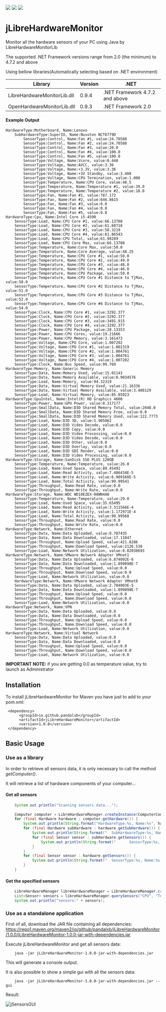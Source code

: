 ![](https://img.shields.io/maven-central/v/io.github.pandalxb/jLibreHardwareMonitor.svg)
![](https://img.shields.io/github/license/pandalxb/jLibreHardwareMonitor.svg)
![](https://img.shields.io/badge/build-passing-brightgreen.svg)

# jLibreHardwareMonitor

Monitor all the hardware sensors of your PC using Java by LibreHardwareMonitorLib

The supported .NET Framework versions range from 2.0 (the minimum) to 4.7.2 and above

Using bellow libraries(Automatically selecting based on .NET environment)

| Library | Version | .NET                           |
| --- |---------|--------------------------------| 
| LibreHardwareMonitorLib.dll | 0.9.4   | .NET Framework 4.7.2 and above |
| OpenHardwareMonitorLib.dll | 0.9.3   | .NET Framework 2.0             |

#### Example Output ####

    HardwareType:Motherboard, Name:Lenovo
        SubHardwareType:SuperIO, Name:Nuvoton NCT6779D
            SensorType:Control, Name:Fan #1, value:24.70588
            SensorType:Control, Name:Fan #2, value:24.70588
            SensorType:Control, Name:Fan #3, value:20.0
            SensorType:Control, Name:Fan #4, value:100.0
            SensorType:Control, Name:Fan #5, value:100.0
            SensorType:Voltage, Name:Vcore, value:0.448
            SensorType:Voltage, Name:AVCC, value:3.36
            SensorType:Voltage, Name:+3.3V, value:3.36
            SensorType:Voltage, Name:+3V Standby, value:3.408
            SensorType:Voltage, Name:CPU Termination, value:1.008
            SensorType:Temperature, Name:CPU Core, value:48.5
            SensorType:Temperature, Name:Temperature #1, value:39.0
            SensorType:Temperature, Name:Temperature #2, value:18.0
            SensorType:Fan, Name:Fan #1, value:787.172
            SensorType:Fan, Name:Fan #2, value:646.8615
            SensorType:Fan, Name:Fan #3, value:0.0
            SensorType:Fan, Name:Fan #4, value:0.0
            SensorType:Fan, Name:Fan #5, value:0.0
    HardwareType:Cpu, Name:Intel Core i5-4590
        SensorType:Load, Name:CPU Core #1, value:66.13708
        SensorType:Load, Name:CPU Core #2, value:61.60718
        SensorType:Load, Name:CPU Core #3, value:58.3219
        SensorType:Load, Name:CPU Core #4, value:61.86543
        SensorType:Load, Name:CPU Total, value:61.98289
        SensorType:Load, Name:CPU Core Max, value:66.13708
        SensorType:Temperature, Name:Core Max, value:50.0
        SensorType:Temperature, Name:Core Average, value:48.25
        SensorType:Temperature, Name:CPU Core #1, value:50.0
        SensorType:Temperature, Name:CPU Core #2, value:49.0
        SensorType:Temperature, Name:CPU Core #3, value:48.0
        SensorType:Temperature, Name:CPU Core #4, value:46.0
        SensorType:Temperature, Name:CPU Package, value:50.0
        SensorType:Temperature, Name:CPU Core #1 Distance to TjMax, value:50.0
        SensorType:Temperature, Name:CPU Core #2 Distance to TjMax, value:51.0
        SensorType:Temperature, Name:CPU Core #3 Distance to TjMax, value:52.0
        SensorType:Temperature, Name:CPU Core #4 Distance to TjMax, value:54.0
        SensorType:Clock, Name:CPU Core #1, value:3292.377
        SensorType:Clock, Name:CPU Core #2, value:3292.377
        SensorType:Clock, Name:CPU Core #3, value:3491.915
        SensorType:Clock, Name:CPU Core #4, value:3292.377
        SensorType:Power, Name:CPU Package, value:28.13353
        SensorType:Power, Name:CPU Cores, value:19.21666
        SensorType:Power, Name:CPU Memory, value:3.161473
        SensorType:Voltage, Name:CPU Core, value:1.007202
        SensorType:Voltage, Name:CPU Core #1, value:1.002319
        SensorType:Voltage, Name:CPU Core #2, value:1.004761
        SensorType:Voltage, Name:CPU Core #3, value:1.004761
        SensorType:Voltage, Name:CPU Core #4, value:1.007202
        SensorType:Clock, Name:Bus Speed, value:99.769
    HardwareType:Memory, Name:Generic Memory
        SensorType:Data, Name:Memory Used, value:15.01143
        SensorType:Data, Name:Memory Available, value:0.9034576
        SensorType:Load, Name:Memory, value:94.32319
        SensorType:Data, Name:Virtual Memory Used, value:21.16336
        SensorType:Data, Name:Virtual Memory Available, value:3.488129
        SensorType:Load, Name:Virtual Memory, value:85.85023
    HardwareType:GpuIntel, Name:Intel(R) HD Graphics 4600
        SensorType:Power, Name:GPU Power, value:0.317177
        SensorType:SmallData, Name:D3D Shared Memory Total, value:2048.0
        SensorType:SmallData, Name:D3D Shared Memory Free, value:0.0
        SensorType:SmallData, Name:D3D Shared Memory Used, value:122.7773
        SensorType:Load, Name:D3D 3D, value:5.905062
        SensorType:Load, Name:D3D Video Decode, value:0.0
        SensorType:Load, Name:D3D Copy, value:0.0
        SensorType:Load, Name:D3D Video Processing, value:0.0
        SensorType:Load, Name:D3D Video Decode, value:0.0
        SensorType:Load, Name:D3D Other, value:0.0
        SensorType:Load, Name:D3D Overlay, value:0.0
        SensorType:Load, Name:D3D GDI Render, value:0.0
        SensorType:Load, Name:D3D Video Processing, value:0.0
    HardwareType:Storage, Name:SanDisk SSD PLUS 120GB
        SensorType:Temperature, Name:Temperature, value:26.0
        SensorType:Load, Name:Used Space, value:80.45492
        SensorType:Load, Name:Read Activity, value:7.486434E-5
        SensorType:Load, Name:Write Activity, value:6.909168E-5
        SensorType:Load, Name:Total Activity, value:99.99541
        SensorType:Throughput, Name:Read Rate, value:0.0
        SensorType:Throughput, Name:Write Rate, value:0.0
    HardwareType:Storage, Name:WDC WD10EZEX-08WN4A0
        SensorType:Temperature, Name:Temperature, value:29.0
        SensorType:Load, Name:Used Space, value:35.65495
        SensorType:Load, Name:Read Activity, value:3.311566E-4
        SensorType:Load, Name:Write Activity, value:1.172971E-4
        SensorType:Load, Name:Total Activity, value:99.99568
        SensorType:Throughput, Name:Read Rate, value:0.0
        SensorType:Throughput, Name:Write Rate, value:0.0
    HardwareType:Network, Name:Ethernet
        SensorType:Data, Name:Data Uploaded, value:8.787435
        SensorType:Data, Name:Data Downloaded, value:17.11047
        SensorType:Throughput, Name:Upload Speed, value:421.8286
        SensorType:Throughput, Name:Download Speed, value:2126.538
        SensorType:Load, Name:Network Utilization, value:0.02038693
    HardwareType:Network, Name:VMware Network Adapter VMnet1
        SensorType:Data, Name:Data Uploaded, value:6.874092E-6
        SensorType:Data, Name:Data Downloaded, value:1.899898E-7
        SensorType:Throughput, Name:Upload Speed, value:0.0
        SensorType:Throughput, Name:Download Speed, value:0.0
        SensorType:Load, Name:Network Utilization, value:0.0
        HardwareType:Network, Name:VMware Network Adapter VMnet8
        SensorType:Data, Name:Data Uploaded, value:2.784003E-5
        SensorType:Data, Name:Data Downloaded, value:1.899898E-7
        SensorType:Throughput, Name:Upload Speed, value:0.0
        SensorType:Throughput, Name:Download Speed, value:0.0
        SensorType:Load, Name:Network Utilization, value:0.0
    HardwareType:Network, Name:VPN
        SensorType:Data, Name:Data Uploaded, value:0.0
        SensorType:Data, Name:Data Downloaded, value:0.0
        SensorType:Throughput, Name:Upload Speed, value:0.0
        SensorType:Throughput, Name:Download Speed, value:0.0
        SensorType:Load, Name:Network Utilization, value:0.0
    HardwareType:Network, Name:Virtual Network
        SensorType:Data, Name:Data Uploaded, value:0.0
        SensorType:Data, Name:Data Downloaded, value:0.0
        SensorType:Throughput, Name:Upload Speed, value:0.0
        SensorType:Throughput, Name:Download Speed, value:0.0
        SensorType:Load, Name:Network Utilization, value:0.0

**IMPORTANT NOTE:** if you are getting 0.0 as temperature value, try to launch as Administrator

## Installation ##

To install jLibreHardwareMonitor for Maven you have just to add to your pom.xml: 

     <dependency>
          <groupId>io.github.pandalxb</groupId>
          <artifactId>jLibreHardwareMonitor</artifactId>
          <version>1.0.0</version>
     </dependency>


## Basic Usage ##

### Use as a library ###

In order to retrieve all sensors data, it is only necessary to call the method _getComputer()_.

It will retrieve a list of hardware components of your computer...

#### Get all sensors ####
```java
    System.out.println("Scanning sensors data...");
    
    Computer computer = LibreHardwareManager.createInstance(ComputerConfig.getInstance().enableAll()).getComputer();
    for (final Hardware hardware : computer.getHardware()) {
        System.out.println(String.format("HardwareType:%s, Name:%s", hardware.getHardwareType(), hardware.getName()));
        for (final Hardware subHardware : hardware.getSubHardware()) {
            System.out.println(String.format("	SubHardwareType:%s, Name:%s", subHardware.getHardwareType(), subHardware.getName()));
            for (final Sensor sensor : subHardware.getSensors()) {
                System.out.println(String.format("		SensorType:%s, Name:%s, value:%s", sensor.getSensorType(), sensor.getName(), sensor.getValue()));
            }
        }
        for (final Sensor sensor : hardware.getSensors()) {
            System.out.println(String.format("	SensorType:%s, Name:%s, value:%s", sensor.getSensorType(), sensor.getName(), sensor.getValue()));
        }
    }
```

#### Get the specified sensors ####
```java
    LibreHardwareManager libreHardwareManager = LibreHardwareManager.createInstance(ComputerConfig.getInstance().setCpuEnabled(true));
    List<Sensor> sensors = libreHardwareManager.querySensors("CPU", "Temperature");
    System.out.println("sensors:" + sensors);
```

### Use as a standalone application ###

First of all, download the JAR file containing all dependencies: https://repo1.maven.org/maven2/io/github/pandalxb/jLibreHardwareMonitor/1.0.0/jLibreHardwareMonitor-1.0.0-jar-with-dependencies.jar

Execute jLibreHardwareMonitor and get all sensors data: 

```
    java -jar jLibreHardwareMonitor-1.0.0-jar-with-dependencies.jar
```

This will generate a console output. 


It is also possible to show a simple gui with all the sensors data:

```
    java -jar jLibreHardwareMonitor-1.0.0-jar-with-dependencies.jar --gui
```
Result:

![jSensorsGUI](src/main/resources/image/jLibreHardwareMonitorGUI.png)
